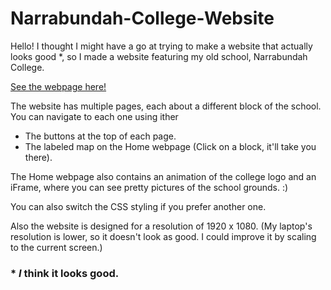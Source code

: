 # Narrabundah-College-Website

Hello! I thought I might have a go at trying to make a website that actually looks good *, so I made a website featuring my old school, Narrabundah College.

[See the webpage here!](https://averyinterestingusername.github.io/Narrabundah-College-Website/Home.html)

The website has multiple pages, each about a different block of the school. You can navigate to each one using ither 
- The buttons at the top of each page.
- The labeled map on the Home webpage (Click on a block, it'll take you there).

The Home webpage also contains an animation of the college logo and an iFrame, where you can see pretty pictures of the school grounds. :)

You can also switch the CSS styling if you prefer another one.

Also the website is designed for a resolution of 1920 x 1080. (My laptop's resolution is lower, so it doesn't look as good. I could improve it by scaling to the current screen.)

### * _I_ think it looks good.
